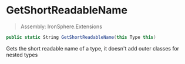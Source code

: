 ﻿

# GetShortReadableName

> Assembly: IronSphere.Extensions

```csharp
public static String GetShortReadableName(this Type this)
```

Gets the short readable name of a type, it doesn&#39;t add outer classes for nested types

